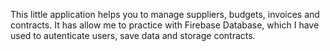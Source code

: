 This little application helps you to manage suppliers, budgets, invoices and contracts.
It has allow me to practice with Firebase Database, which I have used to autenticate users, save data and storage contracts.

